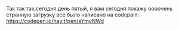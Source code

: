 Так так так,сегодня день пятый, я вам сегодня покажу оооочень странную загрузку все было написано на codepain: https://codepen.io/hayit/pen/eYmyNWd
